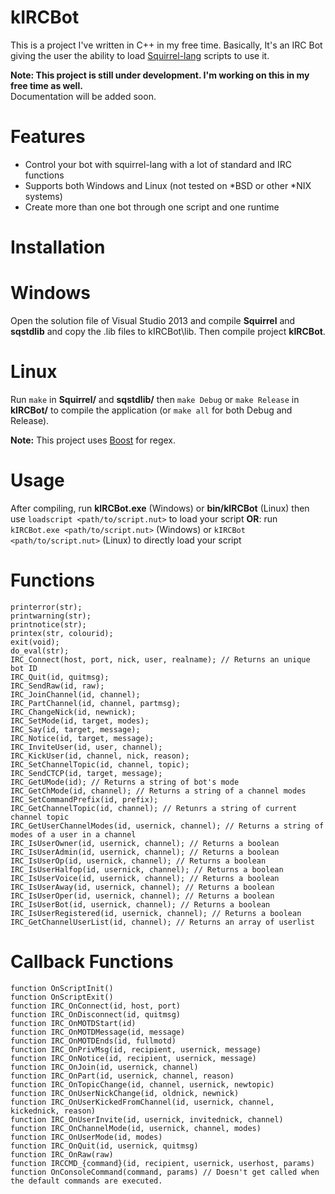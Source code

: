 kIRCBot
========

This is a project I've written in C++ in my free time.
Basically, It's an IRC Bot giving the user the ability to load [Squirrel-lang](http://squirrel-lang.org/) scripts to use it.

**Note: This project is still under development. I'm working on this in my free time as well.**  
Documentation will be added soon.

Features
=========

+ Control your bot with squirrel-lang with a lot of standard and IRC functions
+ Supports both Windows and Linux (not tested on *BSD or other *NIX systems)
+ Create more than one bot through one script and one runtime

Installation
=============

Windows
========

Open the solution file of Visual Studio 2013 and compile **Squirrel** and **sqstdlib** and copy the .lib files to kIRCBot\lib\.
Then compile project **kIRCBot**.

Linux
======

Run ``make`` in **Squirrel/** and **sqstdlib/** then ``make Debug`` or ``make Release`` in **kIRCBot/** to compile the application (or ``make all`` for both Debug and Release).

**Note:** This project uses [Boost](http://boost.org) for regex.

Usage
=====

After compiling, run **kIRCBot.exe** (Windows) or **bin/kIRCBot** (Linux)
then use ``loadscript <path/to/script.nut>`` to load your script
**OR**: run ``kIRCBot.exe <path/to/script.nut>`` (Windows) or ``kIRCBot <path/to/script.nut>`` (Linux) to directly load your script

Functions
==========
```squirrel
printerror(str);
printwarning(str);
printnotice(str);
printex(str, colourid);
exit(void);
do_eval(str);
IRC_Connect(host, port, nick, user, realname); // Returns an unique bot ID
IRC_Quit(id, quitmsg);
IRC_SendRaw(id, raw);
IRC_JoinChannel(id, channel);
IRC_PartChannel(id, channel, partmsg);
IRC_ChangeNick(id, newnick);
IRC_SetMode(id, target, modes);
IRC_Say(id, target, message);
IRC_Notice(id, target, message);
IRC_InviteUser(id, user, channel);
IRC_KickUser(id, channel, nick, reason);
IRC_SetChannelTopic(id, channel, topic);
IRC_SendCTCP(id, target, message);
IRC_GetUMode(id); // Returns a string of bot's mode
IRC_GetChMode(id, channel); // Returns a string of a channel modes
IRC_SetCommandPrefix(id, prefix);
IRC_GetChannelTopic(id, channel); // Retunrs a string of current channel topic
IRC_GetUserChannelModes(id, usernick, channel); // Returns a string of modes of a user in a channel
IRC_IsUserOwner(id, usernick, channel); // Returns a boolean
IRC_IsUserAdmin(id, usernick, channel); // Returns a boolean
IRC_IsUserOp(id, usernick, channel); // Returns a boolean
IRC_IsUserHalfop(id, usernick, channel); // Returns a boolean
IRC_IsUserVoice(id, usernick, channel); // Returns a boolean
IRC_IsUserAway(id, usernick, channel); // Returns a boolean
IRC_IsUserOper(id, usernick, channel); // Returns a boolean
IRC_IsUserBot(id, usernick, channel); // Returns a boolean
IRC_IsUserRegistered(id, usernick, channel); // Returns a boolean
IRC_GetChannelUserList(id, channel); // Returns an array of userlist
```

Callback Functions
==================

```squirrel
function OnScriptInit()
function OnScriptExit()
function IRC_OnConnect(id, host, port)
function IRC_OnDisconnect(id, quitmsg)
function IRC_OnMOTDStart(id)
function IRC_OnMOTDMessage(id, message)
function IRC_OnMOTDEnds(id, fullmotd)
function IRC_OnPrivMsg(id, recipient, usernick, message)
function IRC_OnNotice(id, recipient, usernick, message)
function IRC_OnJoin(id, usernick, channel)
function IRC_OnPart(id, usernick, channel, reason)
function IRC_OnTopicChange(id, channel, usernick, newtopic)
function IRC_OnUserNickChange(id, oldnick, newnick)
function IRC_OnUserKickedFromChannel(id, usernick, channel, kickednick, reason)
function IRC_OnUserInvite(id, usernick, invitednick, channel)
function IRC_OnChannelMode(id, usernick, channel, modes)
function IRC_OnUserMode(id, modes)
function IRC_OnQuit(id, usernick, quitmsg)
function IRC_OnRaw(raw)
function IRCCMD_{command}(id, recipient, usernick, userhost, params)
function OnConsoleCommand(command, params) // Doesn't get called when the default commands are executed.
```

